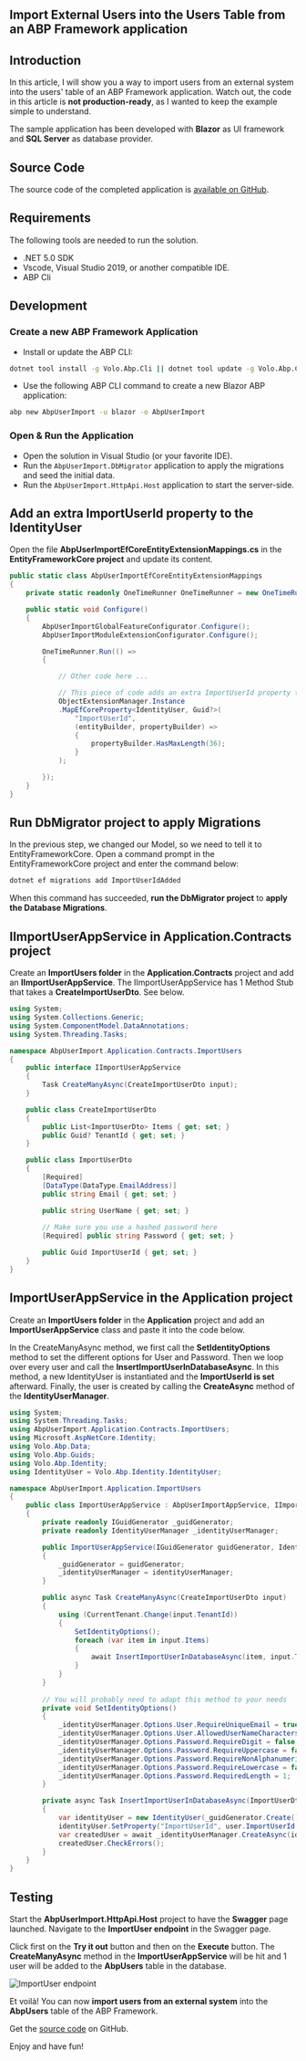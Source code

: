 ## Import External Users into the Users Table from an ABP Framework application

## Introduction

In this article, I will show you a way to import users from an external system into the users' table of an ABP Framework application. Watch out, the code in this article is **not production-ready**, as I wanted to keep the example simple to understand.

The sample application has been developed with **Blazor** as UI framework and **SQL Server** as database provider.

## Source Code

The source code of the completed application is [available on GitHub](https://github.com/bartvanhoey/AbpUserImport).

## Requirements

The following tools are needed to run the solution.

- .NET 5.0 SDK
- Vscode, Visual Studio 2019, or another compatible IDE.
- ABP Cli

## Development

### Create a new ABP Framework Application

- Install or update the ABP CLI:

```bash
dotnet tool install -g Volo.Abp.Cli || dotnet tool update -g Volo.Abp.Cli
```

- Use the following ABP CLI command to create a new Blazor ABP application:

```bash
abp new AbpUserImport -u blazor -o AbpUserImport
```

### Open & Run the Application

- Open the solution in Visual Studio (or your favorite IDE).
- Run the `AbpUserImport.DbMigrator` application to apply the migrations and seed the initial data.
- Run the `AbpUserImport.HttpApi.Host` application to start the server-side.

## Add an extra ImportUserId property to the IdentityUser

Open the file **AbpUserImportEfCoreEntityExtensionMappings.cs** in the **EntityFrameworkCore project** and update its content.

```csharp
public static class AbpUserImportEfCoreEntityExtensionMappings
{
    private static readonly OneTimeRunner OneTimeRunner = new OneTimeRunner();

    public static void Configure()
    {
        AbpUserImportGlobalFeatureConfigurator.Configure();
        AbpUserImportModuleExtensionConfigurator.Configure();

        OneTimeRunner.Run(() =>
        {

            // Other code here ...

            // This piece of code adds an extra ImportUserId property to the IdentityUser class
            ObjectExtensionManager.Instance
            .MapEfCoreProperty<IdentityUser, Guid?>(
                "ImportUserId",
                (entityBuilder, propertyBuilder) =>
                {
                    propertyBuilder.HasMaxLength(36);
                }
            );

        });
    }
}
```

## Run DbMigrator project to apply Migrations

In the previous step, we changed our Model, so we need to tell it to EntityFrameworkCore.
Open a command prompt in the EntityFrameworkCore project and enter the command below:

```bash
dotnet ef migrations add ImportUserIdAdded
```

When this command has succeeded, **run the DbMigrator project** to **apply the Database Migrations**.

## IImportUserAppService in Application.Contracts project

Create an **ImportUsers folder** in the **Application.Contracts** project and add an **IImportUserAppService**.
The IImportUserAppService has 1 Method Stub that takes a **CreateImportUserDto**. See below.

```csharp
using System;
using System.Collections.Generic;
using System.ComponentModel.DataAnnotations;
using System.Threading.Tasks;

namespace AbpUserImport.Application.Contracts.ImportUsers
{
    public interface IImportUserAppService
    {
        Task CreateManyAsync(CreateImportUserDto input);
    }

    public class CreateImportUserDto
    {
        public List<ImportUserDto> Items { get; set; }
        public Guid? TenantId { get; set; }
    }

    public class ImportUserDto
    {
        [Required]
        [DataType(DataType.EmailAddress)]
        public string Email { get; set; }

        public string UserName { get; set; }
        
        // Make sure you use a hashed password here
        [Required] public string Password { get; set; } 

        public Guid ImportUserId { get; set; }
    }
}
```

## ImportUserAppService in the Application project

Create an **ImportUsers folder** in the **Application** project and add an **ImportUserAppService** class and paste it into the code below.

In the CreateManyAsync method, we first call the **SetIdentityOptions** method to set the different options for User and Password. Then we loop over every user and call the **InsertImportUserInDatabaseAsync**. In this method, a new IdentityUser is instantiated and the **ImportUserId is set** afterward. Finally, the user is created by calling the **CreateAsync** method of the **IdentityUserManager**.

```csharp
using System;
using System.Threading.Tasks;
using AbpUserImport.Application.Contracts.ImportUsers;
using Microsoft.AspNetCore.Identity;
using Volo.Abp.Data;
using Volo.Abp.Guids;
using Volo.Abp.Identity;
using IdentityUser = Volo.Abp.Identity.IdentityUser;

namespace AbpUserImport.Application.ImportUsers
{
    public class ImportUserAppService : AbpUserImportAppService, IImportUserAppService
    {
        private readonly IGuidGenerator _guidGenerator;
        private readonly IdentityUserManager _identityUserManager;

        public ImportUserAppService(IGuidGenerator guidGenerator, IdentityUserManager identityUserManager)
        {
            _guidGenerator = guidGenerator;
            _identityUserManager = identityUserManager;
        }

        public async Task CreateManyAsync(CreateImportUserDto input)
        {
            using (CurrentTenant.Change(input.TenantId))
            {
                SetIdentityOptions();
                foreach (var item in input.Items)
                {
                    await InsertImportUserInDatabaseAsync(item, input.TenantId);
                }
            }
        }
        
        // You will probably need to adapt this method to your needs
        private void SetIdentityOptions()
        {
            _identityUserManager.Options.User.RequireUniqueEmail = true;
            _identityUserManager.Options.User.AllowedUserNameCharacters = $"{_identityUserManager.Options.User.AllowedUserNameCharacters}"; // add special characters here!
            _identityUserManager.Options.Password.RequireDigit = false;
            _identityUserManager.Options.Password.RequireUppercase = false;
            _identityUserManager.Options.Password.RequireNonAlphanumeric = false;
            _identityUserManager.Options.Password.RequireLowercase = false;
            _identityUserManager.Options.Password.RequiredLength = 1;
        }

        private async Task InsertImportUserInDatabaseAsync(ImportUserDto user, Guid? tenantId)
        {
            var identityUser = new IdentityUser(_guidGenerator.Create(), user.Email, user.Email, tenantId);
            identityUser.SetProperty("ImportUserId", user.ImportUserId.ToString());
            var createdUser = await _identityUserManager.CreateAsync(identityUser, user.Password, false);
            createdUser.CheckErrors();
        }
    }
}

```

## Testing

Start the **AbpUserImport.HttpApi.Host** project to have the **Swagger** page launched.
Navigate to the **ImportUser endpoint** in the Swagger page.

Click first on the **Try it out** button and then on the **Execute** button. The **CreateManyAsync** method in the **ImportUserAppService** will be hit and 1 user will be added to the **AbpUsers** table in the database.

![ImportUser endpoint](/Images/Swagger_ImportUser_Endpoint.jpg)

Et voilà! You can now **import users from an external system** into the **AbpUsers** table of the ABP Framework.

Get the [source code](https://github.com/bartvanhoey/AbpUserImport.git) on GitHub.

Enjoy and have fun!
